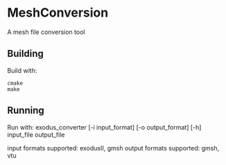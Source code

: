 # MeshConversion
A mesh file conversion tool

## Building


Build with:

    cmake
    make
    
    
## Running

Run with:
    exodus_converter [-i input_format] [-o output_format] [-h] input_file output_file

input formats supported: exodusII, gmsh
output formats supported: gmsh, vtu
